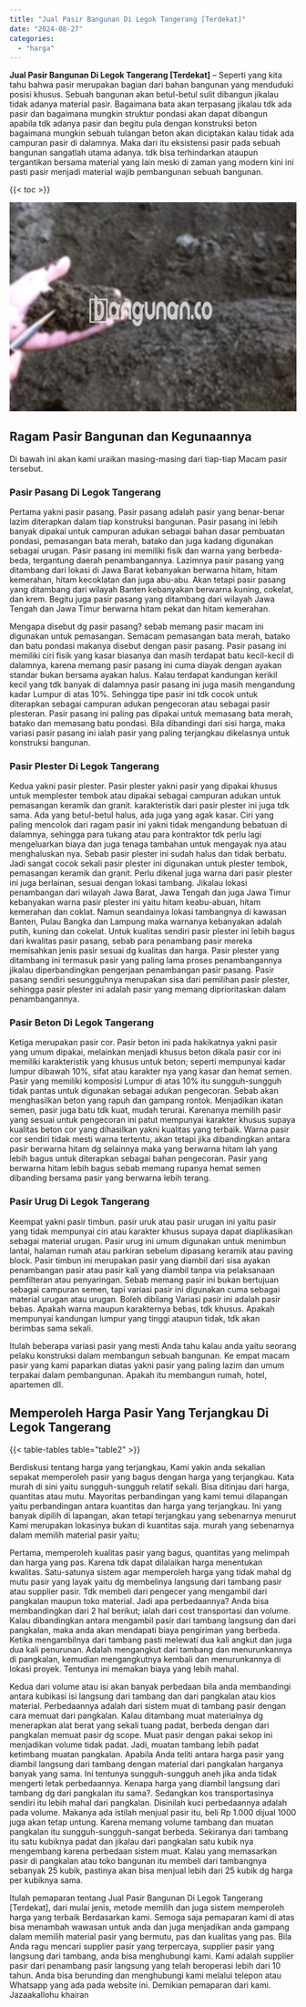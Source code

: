 ```yaml
---
title: "Jual Pasir Bangunan Di Legok Tangerang [Terdekat]"
date: "2024-08-27"
categories: 
  - "harga"
---
```


**Jual Pasir Bangunan Di Legok Tangerang \[Terdekat\]** – Seperti yang kita tahu bahwa pasir merupakan bagian dari bahan bangunan yang menduduki posisi khusus. Sebuah bangunan akan betul-betul sulit dibangun jikalau tidak adanya material pasir. Bagaimana bata akan terpasang jikalau tdk ada pasir dan bagaimana mungkin struktur pondasi akan dapat dibangun apabila tdk adanya pasir dan begitu pula dengan konstruksi beton bagaimana mungkin sebuah tulangan beton akan diciptakan kalau tidak ada campuran pasir di dalamnya. Maka dari itu eksistensi pasir pada sebuah bangunan sangatlah utama adanya. tdk bisa terhindarkan ataupun tergantikan bersama material yang lain meski di zaman yang modern kini ini pasti pasir menjadi material wajib pembangunan sebuah bangunan.

{{< toc >}}

![Jual Pasir Bangunan Di Legok Tangerang [Terdekat]](/images/jual-pasir-bangunan-55.png)

## Ragam Pasir Bangunan dan Kegunaannya

Di bawah ini akan kami uraikan masing-masing dari tiap-tiap Macam pasir tersebut.

### Pasir Pasang Di Legok Tangerang

Pertama yakni pasir pasang. Pasir pasang adalah pasir yang benar-benar lazim diterapkan dalam tiap konstruksi bangunan. Pasir pasang ini lebih banyak dipakai untuk campuran adukan sebagai bahan dasar pembuatan pondasi, pemasangan bata merah, batako dan juga kadang digunakan sebagai urugan. Pasir pasang ini memiliki fisik dan warna yang berbeda-beda, tergantung daerah penambangannya. Lazimnya pasir pasang yang ditambang dari lokasi di Jawa Barat kebanyakan berwarna hitam, hitam kemerahan, hitam kecoklatan dan juga abu-abu. Akan tetapi pasir pasang yang ditambang dari wilayah Banten kebanyakan berwarna kuning, cokelat, dan krem. Begitu juga pasir pasang yang ditambang dari wilayah Jawa Tengah dan Jawa Timur berwarna hitam pekat dan hitam kemerahan.

Mengapa disebut dg pasir pasang? sebab memang pasir macam ini digunakan untuk pemasangan. Semacam pemasangan bata merah, batako dan batu pondasi makanya disebut dengan pasir pasang. Pasir pasang ini memiliki ciri fisik yang kasar biasanya dan masih terdapat batu kecil-kecil di dalamnya, karena memang pasir pasang ini cuma diayak dengan ayakan standar bukan bersama ayakan halus. Kalau terdapat kandungan kerikil kecil yang tdk banyak di dalamnya pasir pasang ini juga masih mengandung kadar Lumpur di atas 10%. Sehingga tipe pasir ini tdk cocok untuk diterapkan sebagai campuran adukan pengecoran atau sebagai pasir plesteran. Pasir pasang ini paling pas dipakai untuk memasang bata merah, batako dan memasang batu pondasi. Bila dibandingi dari sisi harga, maka variasi pasir pasang ini ialah pasir yang paling terjangkau dikelasnya untuk konstruksi bangunan.

### Pasir Plester Di Legok Tangerang

Kedua yakni pasir plester. Pasir plester yakni pasir yang dipakai khusus untuk memplester tembok atau dipakai sebagai campuran adukan untuk pemasangan keramik dan granit. karakteristik dari pasir plester ini juga tdk sama. Ada yang betul-betul halus, ada juga yang agak kasar. Ciri yang paling mencolok dari ragam pasir ini yakni tidak mengandung bebatuan di dalamnya, sehingga para tukang atau para kontraktor tdk perlu lagi mengeluarkan biaya dan juga tenaga tambahan untuk mengayak nya atau menghaluskan nya. Sebab pasir plester ini sudah halus dan tidak berbatu. Jadi sangat cocok sekali pasir plester ini digunakan untuk plester tembok, pemasangan keramik dan granit. Perlu dikenal juga warna dari pasir plester ini juga berlainan, sesuai dengan lokasi tambang. Jikalau lokasi penambangan dari wilayah Jawa Barat, Jawa Tengah dan juga Jawa Timur kebanyakan warna pasir plester ini yaitu hitam keabu-abuan, hitam kemerahan dan coklat. Namun seandainya lokasi tambangnya di kawasan Banten, Pulau Bangka dan Lampung maka warnanya kebanyakan adalah putih, kuning dan cokelat. Untuk kualitas sendiri pasir plester ini lebih bagus dari kwalitas pasir pasang, sebab para penambang pasir mereka memisahkan jenis pasir sesuai dg kualitas dan harga. Pasir plester yang ditambang ini termasuk pasir yang paling lama proses penambangannya jikalau diperbandingkan pengerjaan penambangan pasir pasang. Pasir pasang sendiri sesungguhnya merupakan sisa dari pemilihan pasir plester, sehingga pasir plester ini adalah pasir yang memang diprioritaskan dalam penambangannya.

### Pasir Beton Di Legok Tangerang

Ketiga merupakan pasir cor. Pasir beton ini pada hakikatnya yakni pasir yang umum dipakai, melainkan menjadi khusus beton dikala pasir cor ini memiliki karakteristik yang khusus untuk beton; seperti mempunyai kadar lumpur dibawah 10%, sifat atau karakter nya yang kasar dan hemat semen. Pasir yang memiliki komposisi Lumpur di atas 10% itu sungguh-sungguh tidak pantas untuk digunakan sebagai adukan pengecoran. Sebab akan menghasilkan beton yang rapuh dan gampang rontok. Menjadikan ikatan semen, pasir juga batu tdk kuat, mudah terurai. Karenanya memilih pasir yang sesuai untuk pengecoran ini patut mempunyai karakter khusus supaya kualitas beton cor yang dihasilkan yakni kualitas yang terbaik. Warna pasir cor sendiri tidak mesti warna tertentu, akan tetapi jika dibandingkan antara pasir berwarna hitam dg selainnya maka yang berwarna hitam lah yang lebih bagus untuk diterapkan sebagai bahan pengecoran. Pasir yang berwarna hitam lebih bagus sebab memang rupanya hemat semen dibanding bersama pasir yang berwarna lebih terang.

### Pasir Urug Di Legok Tangerang

Keempat yakni pasir timbun. pasir uruk atau pasir urugan ini yaitu pasir yang tidak mempunyai ciri atau karakter khusus supaya dapat diaplikasikan sebagai material urugan. Pasir urug ini umum digunakan untuk menimbun lantai, halaman rumah atau parkiran sebelum dipasang keramik atau paving block. Pasir timbun ini merupakan pasir yang diambil dari sisa ayakan penambangan pasir atau pasir kali yang diambil tanpa via pelaksanaan pemfilteran atau penyaringan. Sebab memang pasir ini bukan bertujuan sebagai campuran semen, tapi variasi pasir ini digunakan cuma sebagai material urugan atau urugan. Boleh dibilang Variasi pasir ini adalah pasir bebas. Apakah warna maupun karakternya bebas, tdk khusus. Apakah mempunyai kandungan lumpur yang tinggi ataupun tidak, tdk akan berimbas sama sekali.

Itulah beberapa variasi pasir yang mesti Anda tahu kalau anda yaitu seorang pelaku konstruksi dalam membangun sebuah bangunan. Ke empat macam pasir yang kami paparkan diatas yakni pasir yang paling lazim dan umum terpakai dalam pembangunan. Apakah itu membangun rumah, hotel, apartemen dll.

## Memperoleh Harga Pasir Yang Terjangkau Di Legok Tangerang

{{< table-tables table="table2" >}}

Berdiskusi tentang harga yang terjangkau, Kami yakin anda sekalian sepakat memperoleh pasir yang bagus dengan harga yang terjangkau. Kata murah di sini yaitu sungguh-sungguh relatif sekali. Bisa ditinjau dari harga, quantitas atau mutu. Mayoritas perbandingan yang kami temui dilapangan yaitu perbandingan antara kuantitas dan harga yang terjangkau. Ini yang banyak dipilih di lapangan, akan tetapi terjangkau yang sebenarnya menurut Kami merupakan lokasinya bukan di kuantitas saja. murah yang sebenarnya dalam memilih material pasir yaitu;

Pertama, memperoleh kualitas pasir yang bagus, quantitas yang melimpah dan harga yang pas. Karena tdk dapat dilalaikan harga menentukan kwalitas. Satu-satunya sistem agar memperoleh harga yang tidak mahal dg mutu pasir yang layak yaitu dg membelinya langsung dari tambang pasir atau supplier pasir. Tdk membeli dari pengecer yang mengambil dari pangkalan maupun toko material. Jadi apa perbedaannya? Anda bisa membandingkan dari 2 hal berikut; ialah dari cost transportasi dan volume. Kalau dibandingkan antara mengambil pasir dari tambang langsung dan dari pangkalan, maka anda akan mendapati biaya pengiriman yang berbeda. Ketika mengambilnya dari tambang pasti melewati dua kali angkut dan juga dua kali penurunan. Adalah mengangkut dari tambang dan menurunkannya di pangkalan, kemudian mengangkutnya kembali dan menurunkannya di lokasi proyek. Tentunya ini memakan biaya yang lebih mahal.

Kedua dari volume atau isi akan banyak perbedaan bila anda membandingi antara kubikasi isi langsung dari tambang dan dari pangkalan atau kios material. Perbedaannya adalah dari sistem muat di tambang pasir dengan cara memuat dari pangkalan. Kalau ditambang muat materialnya dg menerapkan alat berat yang sekali tuang padat, berbeda dengan dari pangkalan memuat pasir dg scope. Muat pasir dengan pakai sekop ini menjadikan volume tidak padat. Jadi, muatan tambang lebih padat ketimbang muatan pangkalan. Apabila Anda teliti antara harga pasir yang diambil langsung dari tambang dengan material dari pangkalan harganya banyak yang sama. Ini tentunya sungguh-sungguh aneh jika anda tidak mengerti letak perbedaannya. Kenapa harga yang diambil langsung dari tambang dg dari pangkalan itu sama?. Sedangkan kos transportasinya sendiri itu lebih mahal dari pangkalan. Disinilah kuci perbedaannya adalah pada volume. Makanya ada istilah menjual pasir itu, beli Rp 1.000 dijual 1000 juga akan tetap untung. Karena memang volume tambang dan muatan pangkalan itu sungguh-sungguh-sangat berbeda. Sekiranya dari tambang itu satu kubiknya padat dan jikalau dari pangkalan satu kubik nya mengembang karena perbedaan sistem muat. Kalau yang memasarkan pasir di pangkalan atau toko bangunan itu membeli dari tambangnya sebanyak 25 kubik, pastinya akan bisa menjual lebih dari 25 kubik dg harga per kubiknya sama.

Itulah pemaparan tentang Jual Pasir Bangunan Di Legok Tangerang \[Terdekat\], dari mulai jenis, metode memilih dan juga sistem memperoleh harga yang terbaik Berdasarkan kami. Semoga saja pemaparan kami di atas bisa menambah wawasan untuk anda dan juga menjadikan anda gampang dalam memilih material pasir yang bermutu, pas dan kualitas yang pas. Bila Anda ragu mencari supplier pasir yang terpercaya, supplier pasir yang langsung dari tambang, anda bisa menghubungi kami. Kami adalah supplier pasir dari penambang pasir langsung yang telah beroperasi lebih dari 10 tahun. Anda bisa berunding dan menghubungi kami melalui telepon atau Whatsapp yang ada pada website ini. Demikian pemaparan dari kami. Jazaakallohu khairan
